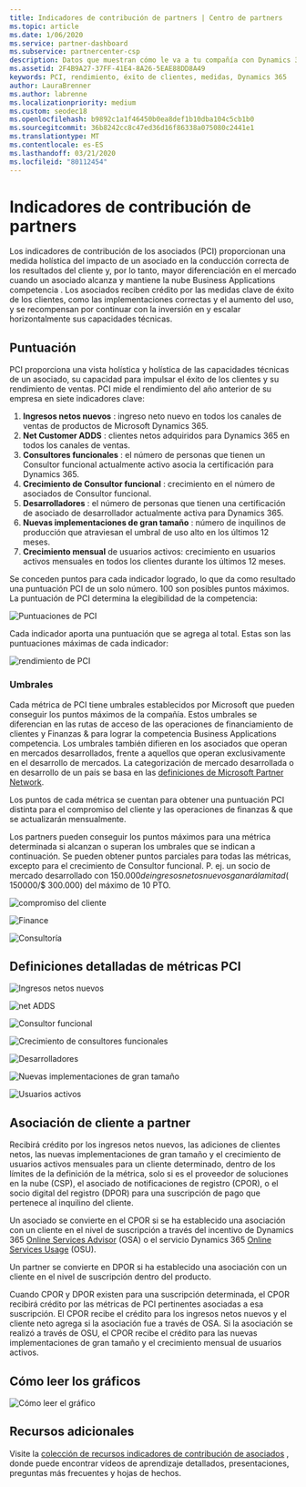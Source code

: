 ```yaml
---
title: Indicadores de contribución de partners | Centro de partners
ms.topic: article
ms.date: 1/06/2020
ms.service: partner-dashboard
ms.subservice: partnercenter-csp
description: Datos que muestran cómo le va a tu compañía con Dynamics 365 Customer Engagement o Dynamics 365 Finance and Operations
ms.assetid: 2F4B9A27-37FF-41E4-8A26-5EAE88DD8A49
keywords: PCI, rendimiento, éxito de clientes, medidas, Dynamics 365
author: LauraBrenner
ms.author: labrenne
ms.localizationpriority: medium
ms.custom: seodec18
ms.openlocfilehash: b9892c1a1f46450b0ea8def1b10dba104c5cb1b0
ms.sourcegitcommit: 36b8242cc8c47ed36d16f86338a075080c2441e1
ms.translationtype: MT
ms.contentlocale: es-ES
ms.lasthandoff: 03/21/2020
ms.locfileid: "80112454"
---
```

# <a name="partner-contribution-indicators"></a>Indicadores de contribución de partners

Los indicadores de contribución de los asociados (PCI) proporcionan una medida holística del impacto de un asociado en la conducción correcta de los resultados del cliente y, por lo tanto, mayor diferenciación en el mercado cuando un asociado alcanza y mantiene la nube Business Applications competencia . Los asociados reciben crédito por las medidas clave de éxito de los clientes, como las implementaciones correctas y el aumento del uso, y se recompensan por continuar con la inversión en y escalar horizontalmente sus capacidades técnicas.

## <a name="scoring"></a>Puntuación

PCI proporciona una vista holística y holística de las capacidades técnicas de un asociado, su capacidad para impulsar el éxito de los clientes y su rendimiento de ventas. PCI mide el rendimiento del año anterior de su empresa en siete indicadores clave:

1. **Ingresos netos nuevos** : ingreso neto nuevo en todos los canales de ventas de productos de Microsoft Dynamics 365.
2. **Net Customer ADDS** : clientes netos adquiridos para Dynamics 365 en todos los canales de ventas.
3. **Consultores funcionales** : el número de personas que tienen un Consultor funcional actualmente activo asocia la certificación para Dynamics 365.
4. **Crecimiento de Consultor funcional** : crecimiento en el número de asociados de Consultor funcional.
5. **Desarrolladores** : el número de personas que tienen una certificación de asociado de desarrollador actualmente activa para Dynamics 365.
6. **Nuevas implementaciones de gran tamaño** : número de inquilinos de producción que atraviesan el umbral de uso alto en los últimos 12 meses.
7. **Crecimiento mensual** de usuarios activos: crecimiento en usuarios activos mensuales en todos los clientes durante los últimos 12 meses.

Se conceden puntos para cada indicador logrado, lo que da como resultado una puntuación PCI de un solo número. 100 son posibles puntos máximos. La puntuación de PCI determina la elegibilidad de la competencia:

![Puntuaciones de PCI](images/pcinew1.png)

Cada indicador aporta una puntuación que se agrega al total. Estas son las puntuaciones máximas de cada indicador:

![rendimiento de PCI](images/pci/perfnew.png)

### <a name="thresholds"></a>Umbrales

Cada métrica de PCI tiene umbrales establecidos por Microsoft que pueden conseguir los puntos máximos de la compañía. Estos umbrales se diferencian en las rutas de acceso de las operaciones de financiamiento de clientes y Finanzas & para lograr la competencia Business Applications competencia. Los umbrales también difieren en los asociados que operan en mercados desarrollados, frente a aquellos que operan exclusivamente en el desarrollo de mercados.  La categorización de mercado desarrollada o en desarrollo de un país se basa en las [definiciones de Microsoft Partner Network](https://assetsprod.microsoft.com/mpn/mpn-developed-and-developing-countries.pdf).

Los puntos de cada métrica se cuentan para obtener una puntuación PCI distinta para el compromiso del cliente y las operaciones de finanzas & que se actualizarán mensualmente.

Los partners pueden conseguir los puntos máximos para una métrica determinada si alcanzan o superan los umbrales que se indican a continuación. Se pueden obtener puntos parciales para todas las métricas, excepto para el crecimiento de Consultor funcional. P. ej. un socio de mercado desarrollado con $150.000 de ingresos netos nuevos ganará la mitad ($ 150000/$ 300.000) del máximo de 10 PTO. 

![compromiso del cliente](images/pci/custengagethresh.png)

![Finance](images/pci/table_2.png
)

![Consultoría](images/pci/table_3.png)

## <a name="detailed-definitions-of-pci-metrics"></a>Definiciones detalladas de métricas PCI

![Ingresos netos nuevos](images/pci/netnewrevenue.png)

![net ADDS](images/pci/netadds.png)

![Consultor funcional](images/pci/funcconsult.png)

![Crecimiento de consultores funcionales](images/pci/funcgrowth2.png)

![Desarrolladores](images/pci/developers.png) 

![Nuevas implementaciones de gran tamaño](images/pci/largedeploy.png) 

![Usuarios activos](images/pci/activeusers.png)



## <a name="customer-to-partner-association"></a>Asociación de cliente a partner

Recibirá crédito por los ingresos netos nuevos, las adiciones de clientes netos, las nuevas implementaciones de gran tamaño y el crecimiento de usuarios activos mensuales para un cliente determinado, dentro de los límites de la definición de la métrica, solo si es el proveedor de soluciones en la nube (CSP), el asociado de notificaciones de registro (CPOR), o el socio digital del registro (DPOR) para una suscripción de pago que pertenece al inquilino del cliente.

Un asociado se convierte en el CPOR si se ha establecido una asociación con un cliente en el nivel de suscripción a través del incentivo de Dynamics 365 [Online Services Advisor](https://support.microsoft.com/en-us/help/4501560/online-services-advisor-osa-sell-incentives-faq) (OSA) o el servicio Dynamics 365 [Online Services Usage](https://support.microsoft.com/en-us/help/4489988/online-services-usage-osu-incentives-faq) (OSU).

Un partner se convierte en DPOR si ha establecido una asociación con un cliente en el nivel de suscripción dentro del producto.

Cuando CPOR y DPOR existen para una suscripción determinada, el CPOR recibirá crédito por las métricas de PCI pertinentes asociadas a esa suscripción. El CPOR recibe el crédito para los ingresos netos nuevos y el cliente neto agrega si la asociación fue a través de OSA. Si la asociación se realizó a través de OSU, el CPOR recibe el crédito para las nuevas implementaciones de gran tamaño y el crecimiento mensual de usuarios activos. 

## <a name="how-to-read-the-charts"></a>Cómo leer los gráficos

![Cómo leer el gráfico](images/pci/howto.png)

## <a name="additional-resources"></a>Recursos adicionales

Visite la [colección de recursos indicadores de contribución de asociados](https://aka.ms/pcilearn) , donde puede encontrar vídeos de aprendizaje detallados, presentaciones, preguntas más frecuentes y hojas de hechos. 




